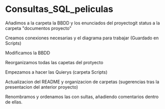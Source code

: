 # Consultas_SQL_peliculas
Añadimos a la carpeta la BBDD y los enunciados del proyectogit status a la carpeta "documentos proyecto"

Creamos conexiones necesarias y el diagrama para trabajar (Guardado en Scripts)

Modificamos la BBDD

Reorganizamos todas las capetas del protyecto 

Empezamos a hacer las Quierys (carpeta Scripts)

Actualizacion del README y organizacion de carpetas (sugerencias tras la presentacion del anterior proyecto)

Renombramos y ordenamos las con sultas, añadiendo comentarios dentro de ellas.
